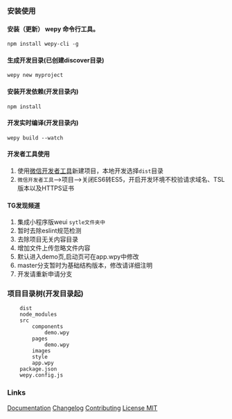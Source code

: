 ### 安装使用

#### 安装（更新） wepy 命令行工具。

```
npm install wepy-cli -g
```

#### 生成开发目录(已创建discover目录)

```
wepy new myproject
```
#### 安装开发依赖(开发目录内)

```
npm install
```
#### 开发实时编译(开发目录内)

```
wepy build --watch
```

#### 开发者工具使用

1. 使用[微信开发者工具](https://mp.weixin.qq.com/debug/wxadoc/dev/devtools/download.html?t=1496743667)新建项目，本地开发选择`dist`目录
2. `微信开发者工具`-->项目-->关闭ES6转ES5，开启开发环境不校验请求域名、TSL版本以及HTTPS证书

#### TG发现频道
1. 集成小程序版weui `sytle文件夹中`
2. 暂时去除eslint规范检测
3. 去除项目无关内容目录
4. 增加文件上传忽略文件内容
5. 默认进入demo页,启动页可在app.wpy中修改
6. master分支暂时为基础结构版本，修改请详细注明
7. 开发请重新申请分支

### 项目目录树(开发目录起)
```
    dist               
    node_modules
    src
        components
            demo.wpy
        pages
            demo.wpy
        images
        style
        app.wpy
    package.json
    wepy.config.js
```
### Links

[Documentation](https://wepyjs.github.io/wepy/)  [Changelog](https://wepyjs.github.io/wepy/#/CHANGELOG)  [Contributing](https://github.com/wepyjs/wepy/blob/master/CONTRIBUTING.md)  [License MIT](https://github.com/wepyjs/wepy/blob/master/LICENSE)

